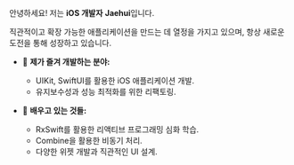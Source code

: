 

안녕하세요! 저는 **iOS 개발자** **Jaehui**입니다. 

직관적이고 확장 가능한 애플리케이션을 만드는 데 열정을 가지고 있으며, 항상 새로운 도전을 통해 성장하고 있습니다.

- 🔧 **제가 즐겨 개발하는 분야:**  
  - UIKit, SwiftUI를 활용한 iOS 애플리케이션 개발.  
  - 유지보수성과 성능 최적화를 위한 리팩토링.

- 🌱 **배우고 있는 것들:**
  - RxSwift를 활용한 리액티브 프로그래밍 심화 학습.  
  - Combine을 활용한 비동기 처리.  
  - 다양한 위젯 개발과 직관적인 UI 설계.


<!--
**yujaehui/yujaehui** is a ✨ _special_ ✨ repository because its `README.md` (this file) appears on your GitHub profile.

Here are some ideas to get you started:

- 🔭 I’m currently working on ...
- 🌱 I’m currently learning ...
- 👯 I’m looking to collaborate on ...
- 🤔 I’m looking for help with ...
- 💬 Ask me about ...
- 📫 How to reach me: ...
- 😄 Pronouns: ...
- ⚡ Fun fact: ...
-->

